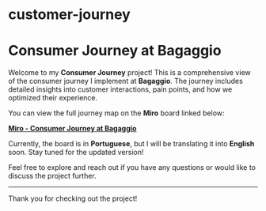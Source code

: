 # customer-journey
# Consumer Journey at Bagaggio

Welcome to my **Consumer Journey** project! This is a comprehensive view of the consumer journey I implement at **Bagaggio**. The journey includes detailed insights into customer interactions, pain points, and how we optimized their experience.

You can view the full journey map on the **Miro** board linked below:

[**Miro - Consumer Journey at Bagaggio**](https://miro.com/app/board/uXjVMetUs-k=/)

Currently, the board is in **Portuguese**, but I will be translating it into **English** soon. Stay tuned for the updated version!

Feel free to explore and reach out if you have any questions or would like to discuss the project further.

---

Thank you for checking out the project!

